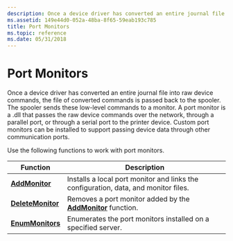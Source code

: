 ```yaml
---
description: Once a device driver has converted an entire journal file into raw device commands, the file of converted commands is passed back to the spooler.
ms.assetid: 149e44d0-052a-48ba-8f65-59eab193c785
title: Port Monitors
ms.topic: reference
ms.date: 05/31/2018
---
```


# Port Monitors

Once a device driver has converted an entire journal file into raw device commands, the file of converted commands is passed back to the spooler. The spooler sends these low-level commands to a monitor. A port monitor is a .dll that passes the raw device commands over the network, through a parallel port, or through a serial port to the printer device. Custom port monitors can be installed to support passing device data through other communication ports.

Use the following functions to work with port monitors.



| Function                               | Description                                                                         |
|----------------------------------------|-------------------------------------------------------------------------------------|
| [**AddMonitor**](addmonitor.md)       | Installs a local port monitor and links the configuration, data, and monitor files. |
| [**DeleteMonitor**](deletemonitor.md) | Removes a port monitor added by the [**AddMonitor**](addmonitor.md) function.      |
| [**EnumMonitors**](enummonitors.md)   | Enumerates the port monitors installed on a specified server.                       |



 

 

 



